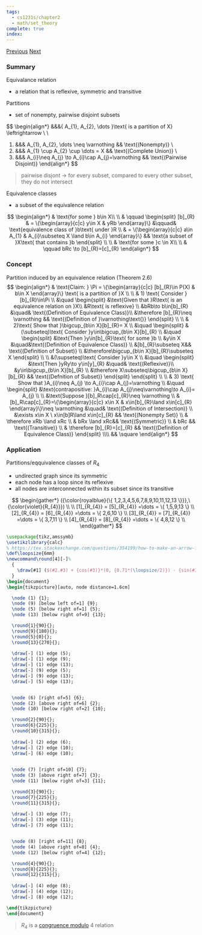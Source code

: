 ```yaml
---
tags:
  - cs1231s/chapter2
  - math/set_theory
complete: true
index:
---
```

[Previous](/labyrinth/notes/math/cs1231s/binary_relations)   [Next](/labyrinth/notes/math/cs1231s/ordering)

### Summary
Equivalance relation
- a relation that is reflexive, symmetric and transitive

Partitions
- set of nonempty, pairwise disjoint subsets

$$
\begin{align*}
&&&\{ A_{1}, A_{2}, \dots \}\text{ is a partition of X} \leftrightarrow  \\
\\
1) &&& A_{1}, A_{2}, \dots \neq \varnothing && \text{(Nonempty)} \\
2) &&& A_{1} \cup A_{2} \cup \dots = X && \text{(Complete Union)} \\
3) &&& A_{i}\neq A_{j} \to A_{i}\cap A_{j}=\varnothing && \text{(Pairwise Disjoint)}
\end{align*}
$$
> pairwise disjont -> for every subset, compared to every other subset, they do not intersect

Equivalence classes
- a subset of the equivalence relation

$$
\begin{align*}
& \text{for some } b\in X\\
\\
& \qquad
\begin{split}
[b]_{R} & = \{\begin{array}{c|c} y\in X & yRb \end{array}\} &\qquad& \text{equivalence class of }b\text{ under }R \\
& = \{\begin{array}{c|c} a\in A_{1} & A_{i}\subseteq X \land b\in A_{i} \end{array}\} && \text{a subset of }X\text{ that contains }b
\end{split} \\
\\
& \text{for some }c \in X\\
\\
& \qquad bRc \to [b]_{R}=[c]_{R}
\end{align*}
$$

### Concept
Partition induced by an equivalence relation (Theorem 2.6)
$$
\begin{align*}
& \text{Claim: } \Pi = \{\begin{array}{c|c} [b]_{R}\in P(X) & b\in X \end{array}\} \text{ is a partition of }X \\
\\
& 1) \text{ Consider }[b]_{R}\in\Pi \\
&\quad \begin{split}
&\text{Given that }R\text{ is an equivalence relation on }X\\
&R\text{ is reflexive} \\
&bRb\to b\in[b]_{R} &\quad& \text{(Definition of Equivalence Class)}\\
&\therefore [b]_{R}\neq \varnothing && \text{(Definition of }\varnothing\text{)}
\end{split} \\
\\
& 2)\text{ Show that }\bigcup_{b\in X}[b]_{R}= X \\
&\quad \begin{split}
&(\subseteq)\text{ Consider }y\in\bigcup_{b\in X}[b]_{R} \\
&\quad \begin{split}
&\text{Then }y\in[b]_{R}\text{ for some }b \\
&y\in X &\quad&\text{(Definition of Equivalence Class)} \\
&[b]_{R}\subseteq X&& \text{(Definition of Subset)} \\
&\therefore\bigcup_{b\in X}[b]_{R}\subseteq X
\end{split} \\
\\
&(\supseteq)\text{ Consider }y\in X \\
&\quad \begin{split}
&\text{Then }yRy\to y\in[y]_{R} &\quad& \text{(Reflexive)}\\
&y\in\bigcup_{b\in X}[b]_{R} \\
&\therefore X\subseteq\bigcup_{b\in X}[b]_{R} && \text{(Defnition of Subset)}
\end{split}
\end{split} \\
\\
& 3) \text{ Show that }A_{i}\neq A_{j} \to A_{i}\cap A_{j}=\varnothing \\
&\quad \begin{split}
&\text{contrapositive: }A_{i}\cap A_{j}\neq\varnothing\to A_{i}= A_{j} \\
\\
&\text{Suppose }[b]_R\cap[c]_{R}\neq \varnothing \\
& [b]_R\cap[c]_{R}=\{\begin{array}{c|c} x\in X & x\in[b]_{R}\land x\in[c]_{R} \end{array}\}\neq \varnothing &\quad& \text{(Definition of Intersection)} \\
&\exists x\in X \ x\in[b]R\land x\in[c]_{R} && \text{(Nonempty Set)} \\
& \therefore xRb \land xRc \\
& bRx \land xRc&& \text{(Symmetric)} \\
& bRc && \text{(Transitive)} \\
& \therefore [b]_{R}=[c]_{R} && \text{(Definition of Equivalence Class)}
\end{split} \\\\
&& \square
\end{align*}
$$

### Application
Partitions/eqquivalence classes of $R_{4}$
- undirected graph since its symmetric
- each node has a loop since its reflexive
- all nodes are interconnected within its subset since its transitive

$$
\begin{gather*}
({\color{royalblue}{\{ 1,2,3,4,5,6,7,8,9,10,11,12,13 \}}},\ {\color{violet}{R_{4}}}) \\
\\
[1]_{R_{4}} = [5]_{R_{4}} =\dots = \{ 1,5,9,13 \} \\
[2]_{R_{4}} = [6]_{R_{4}} =\dots = \{ 2,6,10 \} \\
[3]_{R_{4}} = [7]_{R_{4}} =\dots = \{ 3,7,11 \} \\
[4]_{R_{4}} = [8]_{R_{4}} =\dots = \{ 4,8,12 \} \\
\end{gather*}
$$
```tikz
\usepackage{tikz,amssymb}
\usetikzlibrary{calc}
% https://tex.stackexchange.com/questions/354199/how-to-make-an-arrow-from-a-node-to-itself-have-a-nice-arc
\def\loopsize{6mm}
\newcommand\round[4][-]%
  {
	\draw[#1] ($(#2.#3) + {cos(#3)}*(0, {0.71*(\loopsize/2)}) - {sin(#3)}*({0.71*(\loopsize/2)}, 0)$) arc (180+#3-45:180+#3-45-270:\loopsize/2) #4;
  }
\begin{document}
\begin{tikzpicture}[auto, node distance=1.6cm]

  \node (1) {1};
  \node (9) [below left of=1] {9};
  \node (5) [below right of=1] {5};
  \node (13) [below right of=9] {13};

  \round{1}{90}{};
  \round{9}{180}{};
  \round{5}{0}{};
  \round{13}{270}{};
  
  \draw[-] (1) edge (5);
  \draw[-] (1) edge (9);
  \draw[-] (1) edge (13);
  \draw[-] (9) edge (5);
  \draw[-] (9) edge (13);
  \draw[-] (5) edge (13);


  \node (6) [right of=5] {6};
  \node (2) [above right of=6] {2};
  \node (10) [below right of=2] {10};

  \round{2}{90}{};
  \round{6}{225}{};
  \round{10}{315}{};
  
  \draw[-] (2) edge (6);
  \draw[-] (2) edge (10);
  \draw[-] (6) edge (10);
  

  \node (7) [right of=10] {7};
  \node (3) [above right of=7] {3};
  \node (11) [below right of=3] {11};

  \round{3}{90}{};
  \round{7}{225}{};
  \round{11}{315}{};
  
  \draw[-] (3) edge (7);
  \draw[-] (3) edge (11);
  \draw[-] (7) edge (11);


  \node (8) [right of=11] {8};
  \node (4) [above right of=8] {4};
  \node (12) [below right of=4] {12};

  \round{4}{90}{};
  \round{8}{225}{};
  \round{12}{315}{};
  
  \draw[-] (4) edge (8);
  \draw[-] (4) edge (12);
  \draw[-] (8) edge (12);

\end{tikzpicture}
\end{document}
```
> $R_{4}$ is a [congruence modulo](/labyrinth/notes/math/others/modulo#^3013a5) 4 relation